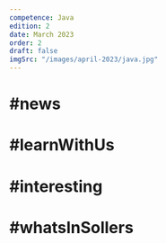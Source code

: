 ```yaml
---
competence: Java
edition: 2
date: March 2023
order: 2
draft: false
imgSrc: "/images/april-2023/java.jpg"
---
```


# #news

> ## <a href="" target="_blank"></a>

# #learnWithUs

> ## <a href="" target="_blank"></a>

# #interesting

> ## <a href="" target="_blank"></a>

# #whatsInSollers

> ## <a href="" target="_blank"></a>
